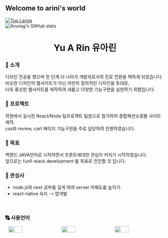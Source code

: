 ## Welcome to arini's world


[![Top Langs](https://github-readme-stats.vercel.app/api/top-langs/?username=yar0103&layout=donut)](https://github.com/yar0103/github-readme-stats)
<br/>
![Anurag's GitHub stats](https://github-readme-stats.vercel.app/api?username=yar0103&show_icons=true)



<!--
**yar0103/yar0103** is a ✨ _special_ ✨ repository because its `README.md` (this file) appears on your GitHub profile.

Here are some ideas to get you started:

- 🔭 I’m currently working on ...
- 🌱 I’m currently learning ...
- 👯 I’m looking to collaborate on ...
- 🤔 I’m looking for help with ...
- 💬 Ask me about ...
- 📫 How to reach me: ...
- 😄 Pronouns: ...
- ⚡ Fun fact: ...
-->



<h1 align="center"> Yu A Rin 유아린</h1>
<h3>💬 소개</h3>
디자인 전공을 했으며 한 단계 더 나아가 개발자로서의 진로 전환을 택하게 되었습니다.<br/>
비슷한 디자인의 웹사이트가 아닌 저만의 창의적인 디자인을 토대로, <br/>
더욱 풍성한 웹사이트를 제작하여 새롭고 다양한 기능구현을 실현하기 위함입니다.
<br/<br/>

<h3>📰 프로젝트</h3>
학원에서 실시한 React/Node 팀프로젝트 팀원으로 참가하여 종합패션쇼핑몰 사이트 제작.<br/>
css와 review, cart 페이지 기능구현을 주로 담당하여 진행하였습니다.  
<br/<br/>

<h3>🚩 목표</h3>
백엔드 JAVA언어로 시작하면서 프론트에대한 관심이 커지기 시작하였습니다.<br/>
앞으로는 funll-stack development 를 목표로 전진할 것 입니다.   
<br/<br/>

<h3>💛 관심사</h3>
<ul>
  <li>node.js와 next 공부를 깊게 하여 server 이해도를 높이기.</li>
  <li>react-native 숙지 -> 앱개발</li>
</ul>   
<br/<br/>

<h3>🔠 사용언어</h3>
<div style="display: flex; justify-content: space-between;">
  <img src="https://images.velog.io/images/kim-jaemin420/post/088bbdd3-3c5c-4520-b250-4e67da4e368b/%E1%84%85%E1%85%B5%E1%84%8B%E1%85%A2%E1%86%A8%E1%84%90%E1%85%B3.png" style="height: auto; width: 30%; margin: 0 10px;" />
  <img src="https://modulabs.co.kr/wp-content/uploads/2023/11/image-1536x864.jpeg" style="height: auto; width: 30%; margin: 0 10px;" />
  <img src="https://velog.velcdn.com/images/danny0129/post/0c6e28e6-3109-449d-8263-5eb38404541c/image.jpeg" style="height: auto; width: 30%; margin: 0 10px;" />
</div>


